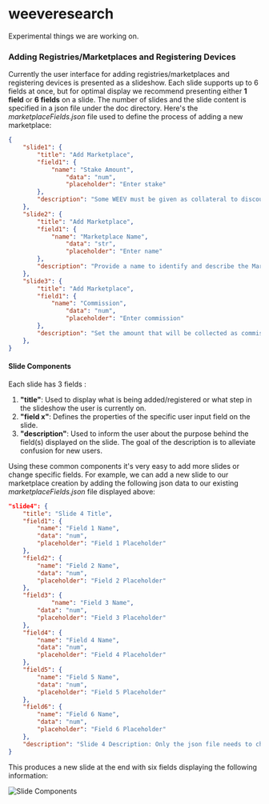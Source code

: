 # weeveresearch
Experimental things we are working on.

### Adding Registries/Marketplaces and Registering Devices
Currently the user interface for adding registries/marketplaces and registering devices is presented as a slideshow. Each slide supports up to 6 fields at once, but for optimal display we recommend presenting either **1 field** or **6 fields** on a slide. The number of slides and the slide content is specified in a json file under the doc directory. Here's the _marketplaceFields.json_ file used to define the process of adding a new marketplace:

```json
{
	"slide1": {
		"title": "Add Marketplace",
		"field1": {
			"name": "Stake Amount",
		    	"data": "num",
		    	"placeholder": "Enter stake"
		},
		"description": "Some WEEV must be given as collateral to discourage malicious behavior"
	},
	"slide2": {
		"title": "Add Marketplace",
		"field1": {
			"name": "Marketplace Name",
		    	"data": "str",
		    	"placeholder": "Enter name"
		},
		"description": "Provide a name to identify and describe the Marketplace"
	},
	"slide3": {
		"title": "Add Marketplace",
		"field1": {
			"name": "Commission",
		    	"data": "num",
		    	"placeholder": "Enter commission"
		},
		"description": "Set the amount that will be collected as commission on marketplace transactions to support marketplace curation"
	},
}  
```

#### Slide Components
Each slide has 3 fields :

 1. **"title"**:  Used to display what is being added/registered or what step in the slideshow the user is currently on.
 2. **"field x"**: Defines the properties of the specific user input field on the slide.
 3. **"description"**: Used to inform the user about the purpose behind the field(s) displayed on the slide. The goal of the description is to alleviate confusion for new users.

Using these common components it's very easy to add more slides or change specific fields. For example, we can add a new slide to our marketplace creation by adding the following json data to our existing _marketplaceFields.json_ file displayed above:

```json
"slide4": {
	"title": "Slide 4 Title",
	"field1": {
		"name": "Field 1 Name",
		"data": "num",
		"placeholder": "Field 1 Placeholder"
	},
	"field2": {
		"name": "Field 2 Name",
		"data": "num",
		"placeholder": "Field 2 Placeholder"
	},
	"field3": {
	    	"name": "Field 3 Name",
		"data": "num",
		"placeholder": "Field 3 Placeholder"
	},
	"field4": {
		"name": "Field 4 Name",
		"data": "num",
		"placeholder": "Field 4 Placeholder"
	},
	"field5": {
		"name": "Field 5 Name",
		"data": "num",
		"placeholder": "Field 5 Placeholder"
	},
	"field6": {
		"name": "Field 6 Name",
		"data": "num",
		"placeholder": "Field 6 Placeholder"
	},
	"description": "Slide 4 Description: Only the json file needs to change to allow for more marketplace fields!"
}
```
This produces a new slide at the end with six fields displaying the following information:

![Slide Components](https://lh3.googleusercontent.com/vEq4eGOf9hz34W5u0K_8cNo-vmCiK0f0TFuT83YtKW6bDjY5nfOZcaIF3-_74lGHRz20uFwDDIaF)
